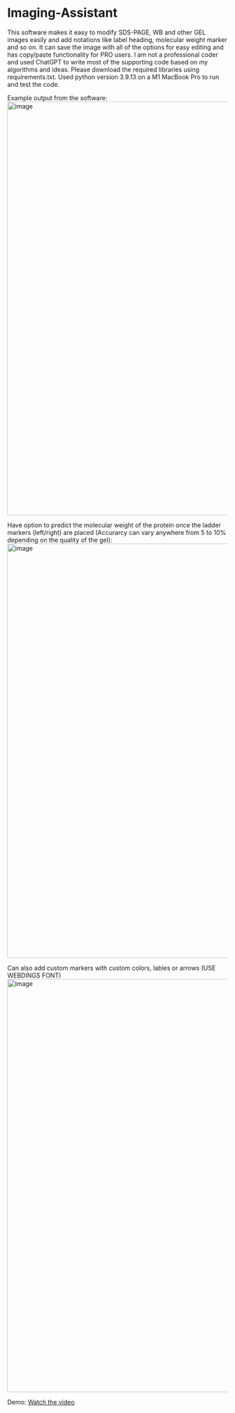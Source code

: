 # Imaging-Assistant
This software makes it easy to modify SDS-PAGE, WB and other GEL images easily and add notations like label heading, molecular weight marker and so on. It can save the image with all of the options for easy editing and has copy/paste functionality for PRO users. I am not a professional coder and used ChatGPT to write most of the supporting code based on my algorithms and ideas. Please download the required libraries using requirements.txt. Used python version 3.9.13 on a M1 MacBook Pro to run and test the code.

Example output from the software:
<img width="945" alt="image" src="https://github.com/user-attachments/assets/ea96e4d7-86cf-4d6e-8c4c-42f12bd6cac6" />


Have option to predict the molecular weight of the protein once the ladder markers (left/right) are placed (Accurarcy can vary anywhere from 5 to 10% depending on the quality of the gel):
<img width="947" alt="image" src="https://github.com/user-attachments/assets/04f4809b-ab81-4384-a2b7-a8d730179a69" />

Can also add custom markers with custom colors, lables or arrows (USE WEBDINGS FONT)
<img width="944" alt="image" src="https://github.com/user-attachments/assets/df83d59e-1a95-4e4c-9952-b8d42d0dde62" />



Demo:
[Watch the video](https://github.com/Anindya-Karmaker/Imaging-Assistant/blob/main/Video_instructions_Imaging_assistant_v2.mp4)
